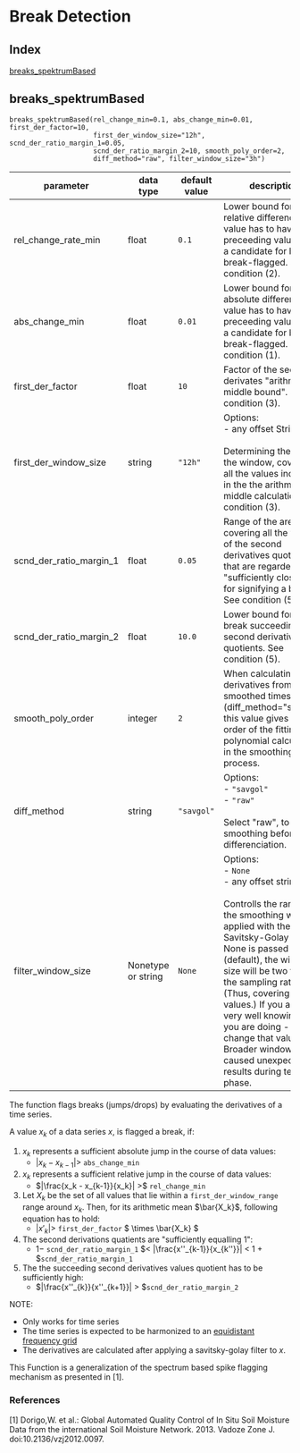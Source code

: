 # Break Detection

## Index
[breaks_spektrumBased](#breaks_spektrumbased)

## breaks_spektrumBased

```                            
breaks_spektrumBased(rel_change_min=0.1, abs_change_min=0.01, first_der_factor=10,
                     first_der_window_size="12h", scnd_der_ratio_margin_1=0.05,
                     scnd_der_ratio_margin_2=10, smooth_poly_order=2,
                     diff_method="raw", filter_window_size="3h")
```

| parameter               | data type          | default value | description                                                                                                                                                                                                                                                                                                                                                                                                        |
| ------                  | ------             | ------        | ----                                                                                                                                                                                                                                                                                                                                                                                                               |
| rel_change_rate_min     | float              | `0.1`         | Lower bound for the relative difference, a value has to have to its preceeding value, to be a candidate for being break-flagged. See condition (2).                                                                                                                                                                                                                                                                |
| abs_change_min          | float              | `0.01`        | Lower bound for the absolute difference, a value has to have to its preceeding value, to be a candidate for being break-flagged. See condition (1).                                                                                                                                                                                                                                                                |
| first_der_factor        | float              | `10`          | Factor of the second derivates "arithmetic middle bound". See condition (3).                                                                                                                                                                                                                                                                                                                                       |
| first_der_window_size   | string             | `"12h"`       | Options: <br/> - any offset String <br/> <br/> Determining the size of the window, covering all the values included in the the arithmetic middle calculation of condition (3).                                                                                                                                                                                                                                     |
| scnd_der_ratio_margin_1 | float              | `0.05`        | Range of the area, covering all the values of the second derivatives quotient, that are regarded "sufficiently close to 1" for signifying a break. See condition (5).                                                                                                                                                                                                                                              |
| scnd_der_ratio_margin_2 | float              | `10.0`        | Lower bound for the break succeeding second derivatives quotients. See condition (5).                                                                                                                                                                                                                                                                                                                              |
| smooth_poly_order       | integer            | `2`           | When calculating derivatives from smoothed timeseries (diff_method="savgol"), this value gives the order of the fitting polynomial calculated in the smoothing process.                                                                                                                                                                                                                                            |
| diff_method             | string             | `"savgol"`    | Options: <br/> - `"savgol"`  <br/> - `"raw"` <br/><br/> Select "raw", to skip smoothing before differenciation.                                                                                                                                                                                                                                                                                                    |
| filter_window_size      | Nonetype or string | `None`        | Options: <br/> - `None` <br/> - any offset string <br/><br/> Controlls the range of the smoothing window applied with the Savitsky-Golay filter. If None is passed (default), the window size will be two times the sampling rate. (Thus, covering 3 values.) If you are not very well knowing what you are doing - do not change that value. Broader window sizes caused unexpected results during testing phase. |


The function flags breaks (jumps/drops) by evaluating the derivatives of a time series.

A value $`x_k`$ of a data series $`x`$, is flagged a break, if:

1. $`x_k`$ represents a sufficient absolute jump in the course of data values:
    * $`|x_k - x_{k-1}| >`$ `abs_change_min`
2. $`x_k`$ represents a sufficient relative jump in the course of data values:
    * $`|\frac{x_k - x_{k-1}}{x_k}| >`$ `rel_change_min`
3. Let $`X_k`$ be the set of all values that lie within a `first_der_window_range` range around $`x_k`$. Then, for its arithmetic mean $`\bar{X_k}`$, following equation has to hold:
    * $`|x'_k| >`$ `first_der_factor` $` \times \bar{X_k} `$
4. The second derivations quatients are "sufficiently equalling 1":
    * $` 1 -`$ `scnd_der_ratio_margin_1` $`< |\frac{x''_{k-1}}{x_{k''}}| < 1 + `$`scnd_der_ratio_margin_1`
5. The the succeeding second derivatives values quotient has to be sufficiently high:
    * $`|\frac{x''_{k}}{x''_{k+1}}| > `$`scnd_der_ratio_margin_2`

NOTE:
- Only works for time series
- The time series is expected to be harmonized to an
  [equidistant frequency grid](docs/funcs/TimeSeriesHarmonization.md)
- The derivatives are calculated after applying a savitsky-golay filter
  to $`x`$.


This Function is a generalization of the spectrum based spike flagging
mechanism as presented in [1].

### References
[1] Dorigo,W. et al.: Global Automated Quality Control of In Situ Soil Moisture
    Data from the international Soil Moisture Network. 2013. Vadoze Zone J.
    doi:10.2136/vzj2012.0097.


